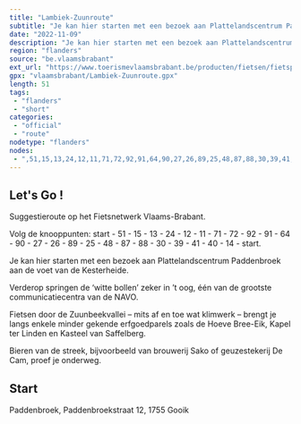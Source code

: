 ```yaml
---
title: "Lambiek-Zuunroute"
subtitle: "Je kan hier starten met een bezoek aan Plattelandscentrum Paddenbroek aan de voet van de Kesterheide"
date: "2022-11-09"
description: "Je kan hier starten met een bezoek aan Plattelandscentrum Paddenbroek aan de voet van de Kesterheide. Verderop springen de ‘witte bollen’ zeker in ’t oog, één van de grootste communicatiecentra van de NAVO."
region: "flanders"
source: "be.vlaamsbrabant"
ext_url: "https://www.toerismevlaamsbrabant.be/producten/fietsen/fietsproducten/lambiekzuunroute/index.html"
gpx: "vlaamsbrabant/Lambiek-Zuunroute.gpx"
length: 51
tags:
 - "flanders"
 - "short"
categories:
 - "official"
 - "route"
nodetype: "flanders"
nodes:
 - ",51,15,13,24,12,11,71,72,92,91,64,90,27,26,89,25,48,87,88,30,39,41,40,14,"
---
```


## Let's Go ! 

Suggestieroute op het Fietsnetwerk Vlaams-Brabant.

Volg de knooppunten: start - 51 - 15 - 13 - 24 - 12 - 11 - 71 - 72 - 92 - 91 - 64 - 90 - 27 - 26 - 89 - 25 - 48 - 87 - 88 - 30 - 39 - 41 - 40 - 14 - start.

Je kan hier starten met een bezoek aan Plattelandscentrum Paddenbroek aan de voet van de Kesterheide.

Verderop springen de ‘witte bollen’ zeker in ’t oog, één van de grootste communicatiecentra van de NAVO.

Fietsen door de Zuunbeekvallei – mits af en toe wat klimwerk – brengt je langs enkele minder gekende erfgoedparels zoals de Hoeve Bree-Eik, Kapel ter Linden en Kasteel van Saffelberg.

Bieren van de streek, bijvoorbeeld van brouwerij Sako of geuzestekerij De Cam, proef je onderweg.

## Start

Paddenbroek, Paddenbroekstraat 12, 1755 Gooik

